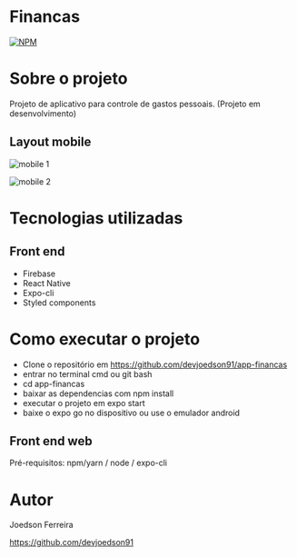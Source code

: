 # Financas
[![NPM](https://img.shields.io/npm/l/react)](https://github.com/devsuperior/sds1-wmazoni/blob/master/LICENSE) 

# Sobre o projeto

Projeto de aplicativo para controle de gastos pessoais. (Projeto em desenvolvimento)

## Layout mobile
![mobile 1](https://github.com/devjoedson91/React-prime/tree/main/assets/layout01.jpeg)

![mobile 2](https://github.com/devjoedson91/React-prime/tree/main/assets/layout02.jpeg)

# Tecnologias utilizadas
## Front end
- Firebase
- React Native
- Expo-cli
- Styled components

# Como executar o projeto

- Clone o repositório em https://github.com/devjoedson91/app-financas
- entrar no terminal cmd ou git bash
- cd app-financas
- baixar as dependencias com npm install
- executar o projeto em expo start
- baixe o expo go no dispositivo ou use o emulador android

## Front end web
Pré-requisitos: npm/yarn / node / expo-cli

# Autor

Joedson Ferreira

https://github.com/devjoedson91
 
 
